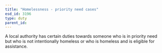 ```yaml
---
title: "Homelessness - priority need cases"
esd_id: 3196
type: duty
parent_id:  
---
```


A local authority has certain duties towards someone who is in priority need but who is not intentionally homeless or who is homeless and is eligible for assistance.

